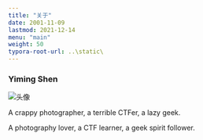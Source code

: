 ```yaml
---
title: "关于"
date: 2001-11-09
lastmod: 2021-12-14
menu: "main"
weight: 50
typora-root-url: ..\static\
---
```


### Yiming Shen



![头像](/about.assets/123.jpg)

A crappy photographer, a terrible CTFer, a lazy geek.

A photography lover, a CTF learner, a geek  spirit follower.

